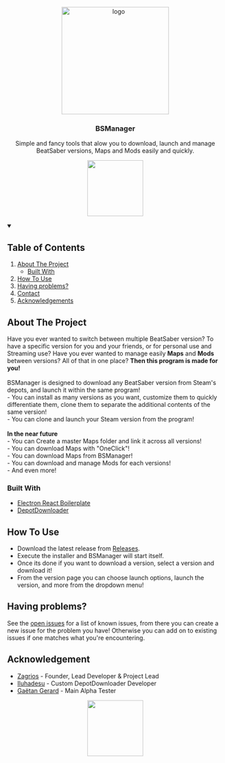 <p align="center">
	<a href="https://github.com/RiskiVR/BSLegacyLauncher">
		<img src="https://raw.githubusercontent.com/Zagrios/bs-manager/master/resources/readme/icon.svg" alt="logo" width="250px"/>
	</a>
	<h3 align="center">BSManager</h3>
	<p align="center">Simple and fancy tools that alow you to download, launch and manage BeatSaber versions, Maps and Mods easily and quickly.</p>
</p>

<p align="center">
    <img src="https://github.com/Zagrios/bs-manager/blob/master/resources/readme/beat-running.png?raw=true" width="130"/>
</p>

<details open="open">
	<summary>
        <h2>Table of Contents</h2>
    </summary>
	<ol>
		<li>
			<a href="#about-the-project">About The Project</a>
			<ul><li><a href="#built-with">Built With</a></li></ul>
		</li>
		<li><a href="#how-to-use">How To Use</a></li>
		<li><a href="#having-problems">Having problems?</a></li>
		<li><a href="#contact">Contact</a></li>
		<li><a href="#acknowledgements">Acknowledgements</a></li>
	</ol>
</details>

<h2 id="about-the-project">About The Project</h2>
<p>
Have you ever wanted to switch between multiple BeatSaber version? To have a specific version for you and your friends, or for personal use and Streaming use? Have you ever wanted to manage easily <b>Maps</b> and <b>Mods</b> between versions? All of that in one place? <b>Then this program is made for you!</b>
<br/><br/>
BSManager is designed to download any BeatSaber version from Steam's depots, and launch it within the same program!<br>
- You can install as many versions as you want, customize them to quickly differentiate them, clone them to separate the additional contents of the same version!<br>
- You can clone and launch your Steam version from the program!<br/><br/>
<b>In the near future</b><br/>
- You can Create a master Maps folder and link it across all versions!<br/>
- You can download Maps with "OneClick"!<br/>
- You can download Maps from BSManager!<br/>
- You can download and manage Mods for each versions!<br/>
- And even more!
</p>
<h3 id="built-with">Built With</h3>
<ul>
	<li>
		<a href="https://github.com/electron-react-boilerplate/electron-react-boilerplate">Electron React Boilerplate</a>
	</li>
	<li>
		<a href="https://github.com/SteamRE/DepotDownloader">DepotDownloader</a>
	</li>
</ul>

<h2 id="how-to-use">How To Use</h2>
<ul>
	<li>
		Download the latest release from <a href="https://github.com/Zagrios/bs-manager/releases">Releases</a>.
	</li>
	<li>Execute the installer and BSManager will start itself.</li>
	<li>Once its done if you want to download a version, select a version and download it!</li>
	<li>From the version page you can choose launch options, launch the version, and more from the dropdown menu!</li>
</ul>

<h2 id="having-problems">Having problems?</h2>
<p>
See the <a href="https://github.com/Zagrios/bs-manager/issues">open issues</a> for a list of known issues, from there you can create a new issue for the problem you have!  
Otherwise you can add on to existing issues if one matches what you're encountering.
</p>
<h2 id="acknowledgements">Acknowledgement</h2>
<ul>
	<li><a href="https://github.com/Zagrios">Zagrios</a> - Founder, Lead Developer & Project Lead</li>
	<li><a href="https://github.com/Iluhadesu">Iluhadesu</a> - Custom DepotDownloader Developer</li>
	<li><a href="https://github.com/GaetanGrd">Gaëtan Gerard</a> - Main Alpha Tester</li>
</ul>
<p align="center">
	<img src="https://github.com/Zagrios/bs-manager/blob/master/resources/readme/beat-conflict.png?raw=true" width="130"/>
</p>

